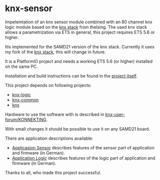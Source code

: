 knx-sensor
===

Impelemtation of an knx sensor module combined with an 80 channel knx logic module based on the [knx stack](https://github.com/thelsing/knx) from thelsing. The used knx stack allows a parametrization via ETS in general, this project requires ETS 5.6 or higher.

Itis implemented for the SAMD21 version of the knx stack. Currently it uses my fork of the [knx stack](https://github.com/mumpf/knx), this will change in future.

It is a PlatformIO project and needs a working ETS 5.6 (or higher) installed on the same PC.

Installation and build instructions can be found in the [project itself](https://github.com/mumpf/knx-sensor/blob/release/doc/knx-dev-setup.pdf).

This project depends on following projects:

* [knx-logic](https://github.com/mumpf/knx-logic)
* [knx-common](https://github.com/mumpf/knx-common)
* [knx](https://github.com/mumpf/knx)

Hardware to use the software with is described in [knx-user-forum/KONNEKTING](https://knx-user-forum.de/forum/projektforen/konnekting/1114105-konnekting-raum-sensormodul-temp-hum-voc-co2-onewire-buzzer?p=1460098#post1460098).

With small changes it should be possible to use it on any SAMD21 board.

There are application descriptions available:

* [Applicasion Sensor](https://github.com/mumpf/knx-sensor/blob/release/doc/Applikationsbeschreibung-Sensor.pdf) describes features of the sensor part of application and firmware (in German).
* [Application Logic](https://github.com/mumpf/knx-logic/blob/release/doc/Applikationsbeschreibung-Logik.pdf) describes features of the logic part of application and firmware (in German).

Thanks to all, who made this project successful.
